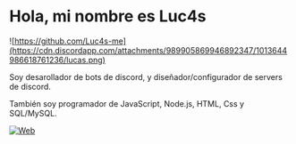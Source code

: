 # Hola, mi nombre es Luc4s
![https://github.com/Luc4s-me](https://cdn.discordapp.com/attachments/989905869946892347/1013644986618761236/lucas.png)

Soy desarollador de bots de discord, y diseñador/configurador de servers de discord.

También soy programador de JavaScript, Node.js, HTML, Css y SQL/MySQL.

[![Web](https://img.shields.io/badge/Java-007396?style=for-the-badge&logo=java&logoColor=white&labelColor=101010)]()
<!--
**Luc4s-me/Luc4s-me** is a ✨ _special_ ✨ repository because its `README.md` (this file) appears on your GitHub profile.

Here are some ideas to get you started:

- 🔭 I’m currently working on ...
- 🌱 I’m currently learning ...
- 👯 I’m looking to collaborate on ...
- 🤔 I’m looking for help with ...
- 💬 Ask me about ...
- 📫 How to reach me: ...
- 😄 Pronouns: ...
- ⚡ Fun fact: ...
-->

